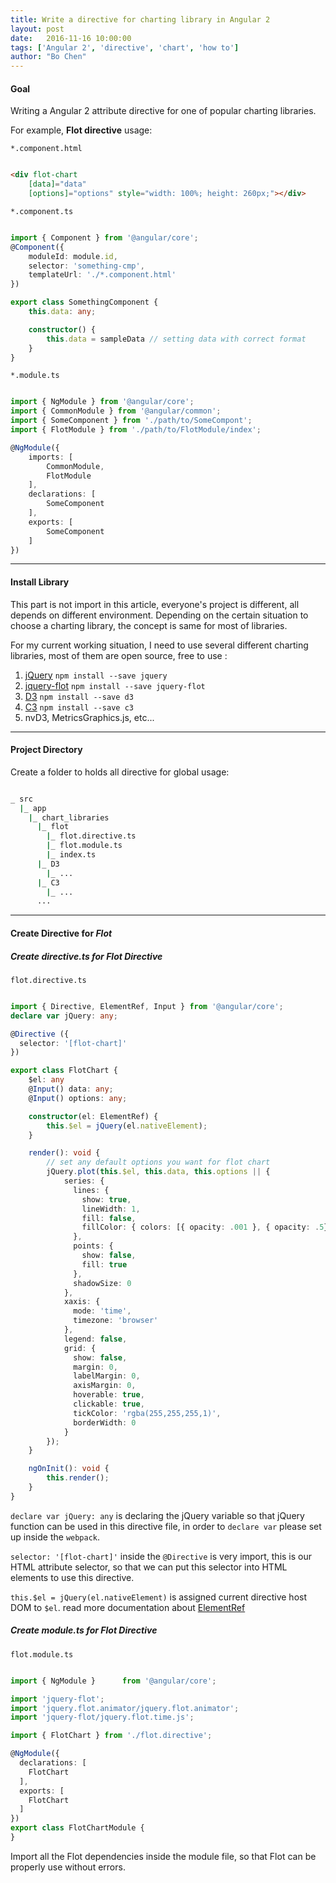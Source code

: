 ```yaml
---
title: Write a directive for charting library in Angular 2
layout: post
date:   2016-11-16 10:00:00 
tags: ['Angular 2', 'directive', 'chart', 'how to']
author: "Bo Chen"
---
```


#### Goal
Writing a Angular 2 attribute directive for one of popular charting libraries.

For example, **Flot directive** usage:

`*.component.html`

```html

<div flot-chart
    [data]="data"
    [options]="options" style="width: 100%; height: 260px;"></div>

```

`*.component.ts`

```ts

import { Component } from '@angular/core';
@Component({
    moduleId: module.id,
    selector: 'something-cmp',
    templateUrl: './*.component.html'
})

export class SomethingComponent {
    this.data: any;

    constructor() {
        this.data = sampleData // setting data with correct format
    }
}

```

`*.module.ts`

```ts

import { NgModule } from '@angular/core';
import { CommonModule } from '@angular/common';
import { SomeComponent } from './path/to/SomeCompont';
import { FlotModule } from './path/to/FlotModule/index';

@NgModule({
    imports: [
        CommonModule,
        FlotModule
    ],
    declarations: [
        SomeComponent
    ],
    exports: [
        SomeComponent
    ]
})

```

---

#### Install Library
This part is not import in this article, everyone's project is different, all depends on different environment. Depending on the certain situation to choose a charting library, the concept is same for most of libraries.

For my current working situation, I need to use several different charting libraries, most of them are open source, free to use :

1. [jQuery](https://jquery.com/)  `npm install --save jquery`
2. [jquery-flot](https://www.npmjs.com/package/jquery-flot)  `npm install --save jquery-flot`
3. [D3](https://d3js.org/)  `npm install --save d3`
4. [C3](http://c3js.org/)  `npm install --save c3`
5. nvD3, MetricsGraphics.js, etc...

---

#### Project Directory
Create a folder to holds all directive for global usage:

```sh

_ src
  |_ app
    |_ chart_libraries
      |_ flot
        |_ flot.directive.ts
        |_ flot.module.ts
        |_ index.ts
      |_ D3
        |_ ...
      |_ C3
        |_ ...
      ...

```

---

#### Create Directive for *Flot*

##### Create directive.ts for Flot Directive

`flot.directive.ts`

```ts

import { Directive, ElementRef, Input } from '@angular/core';
declare var jQuery: any;

@Directive ({
  selector: '[flot-chart]'
})

export class FlotChart {
    $el: any
    @Input() data: any;
    @Input() options: any;

    constructor(el: ElementRef) {
        this.$el = jQuery(el.nativeElement);
    }

    render(): void {
        // set any default options you want for flot chart
        jQuery.plot(this.$el, this.data, this.options || {
            series: {
              lines: {
                show: true,
                lineWidth: 1,
                fill: false,
                fillColor: { colors: [{ opacity: .001 }, { opacity: .5}] }
              },
              points: {
                show: false,
                fill: true
              },
              shadowSize: 0
            },
            xaxis: {
              mode: 'time',
              timezone: 'browser'
            },
            legend: false,
            grid: {
              show: false,
              margin: 0,
              labelMargin: 0,
              axisMargin: 0,
              hoverable: true,
              clickable: true,
              tickColor: 'rgba(255,255,255,1)',
              borderWidth: 0
            }
        });
    }

    ngOnInit(): void {
        this.render();
    }
}

```

`declare var jQuery: any` is declaring the jQuery variable so that jQuery function can be used in this directive file, in order to `declare var` please set up inside the `webpack`.

`selector: '[flot-chart]'` inside the `@Directive` is very import, this is our HTML attribute selector, so that we can put this selector into HTML elements to use this directive.

`this.$el = jQuery(el.nativeElement)` is assigned current directive host DOM to `$el`. read more documentation about [ElementRef](https://angular.io/docs/ts/latest/api/core/index/ElementRef-class.html)

##### Create module.ts for Flot Directive

`flot.module.ts`

```ts

import { NgModule }      from '@angular/core';

import 'jquery-flot';
import 'jquery.flot.animator/jquery.flot.animator';
import 'jquery-flot/jquery.flot.time.js';

import { FlotChart } from './flot.directive';

@NgModule({
  declarations: [
    FlotChart
  ],
  exports: [
    FlotChart
  ]
})
export class FlotChartModule {
}

```

Import all the Flot dependencies inside the module file, so that Flot can be properly use without errors.
